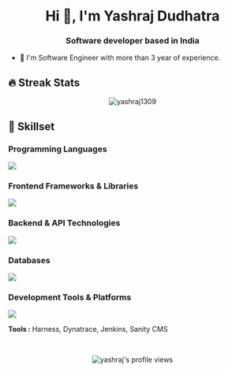 <h1 align="center">Hi 👋, I'm Yashraj Dudhatra</h1>
<h3 align="center">Software developer based in India</h3>

- 🌱 I'm Software Engineer with more than 3 year of experience. 

## 🔥 Streak Stats

<p align="center"><img align="center" src="https://github-readme-streak-stats.herokuapp.com/?user=yashraj1309&theme=algolia" alt="yashraj1309" /></p>

## 🚀 Skillset 
<h3> Programming Languages </h3>
<p>
  <a href="https://skillicons.dev">
    <img src="https://skillicons.dev/icons?i=js,ts,py,lua,powershell" />
  </a>
</p>

<h3> Frontend Frameworks & Libraries </h3>
<p>
  <a href="https://skillicons.dev">
    <img src="https://skillicons.dev/icons?i=react,nextjs,redux,styledcomponents,html,css,sass" />
  </a>
</p>

<h3> Backend & API Technologies </h3>
<p>
  <a href="https://skillicons.dev">
    <img src="https://skillicons.dev/icons?i=nodejs,express,apollo,graphql,nginx,redis" />
  </a>
</p>

<h3> Databases </h3>
<p>
  <a href="https://skillicons.dev">
    <img src="https://skillicons.dev/icons?i=mysql,mongodb,postgres" />
  </a>
</p>

<h3> Development Tools & Platforms </h3>
<p>
  <a href="https://skillicons.dev">
    <img src="https://skillicons.dev/icons?i=git,docker,kubernetes,postman,vscode" />
  </a>
  <br/>
  <p><b>Tools : </b>Harness, Dynatrace, Jenkins, Sanity CMS</p>
</p>

<br>
<p align="center"> <img src="https://komarev.com/ghpvc/?username=yashraj1309&label=Yashraj's%20Profile%20Views%20&color=dc143c&style=plastic" alt="yashraj's profile views" /> </p>
